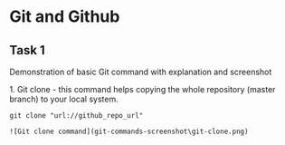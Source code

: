 <h1> Git and Github </h1>

<h2> Task 1</h2>
<p>Demonstration of basic Git command with explanation and screenshot</p>
<p>1. Git clone - this command helps copying the whole repository (master branch) to your local system.</p>

```
git clone "url://github_repo_url"

![Git clone command](git-commands-screenshot\git-clone.png)
